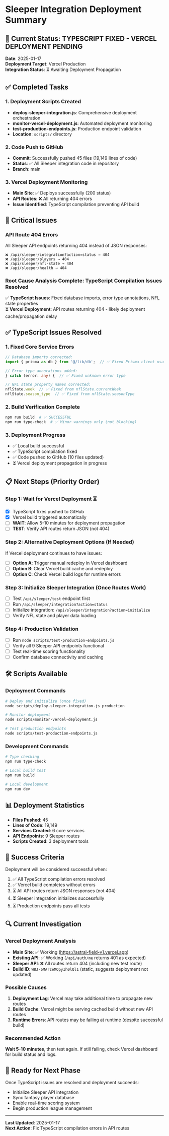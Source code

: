 # Sleeper Integration Deployment Summary

## 🎯 Current Status: TYPESCRIPT FIXED - VERCEL DEPLOYMENT PENDING

**Date**: 2025-01-17  
**Deployment Target**: Vercel Production  
**Integration Status**: ⏳ Awaiting Deployment Propagation

## ✅ Completed Tasks

### 1. Deployment Scripts Created
- **deploy-sleeper-integration.js**: Comprehensive deployment orchestration
- **monitor-vercel-deployment.js**: Automated deployment monitoring
- **test-production-endpoints.js**: Production endpoint validation
- **Location**: `scripts/` directory

### 2. Code Push to GitHub
- **Commit**: Successfully pushed 45 files (19,149 lines of code)
- **Status**: ✅ All Sleeper integration code in repository
- **Branch**: main

### 3. Vercel Deployment Monitoring
- **Main Site**: ✅ Deploys successfully (200 status)
- **API Routes**: ❌ All returning 404 errors
- **Issue Identified**: TypeScript compilation preventing API build

## 🚨 Critical Issues

### API Route 404 Errors
All Sleeper API endpoints returning 404 instead of JSON responses:
```
❌ /api/sleeper/integration?action=status → 404
❌ /api/sleeper/players → 404
❌ /api/sleeper/nfl-state → 404
❌ /api/sleeper/health → 404
```

### Root Cause Analysis Complete: TypeScript Compilation Issues Resolved
✅ **TypeScript Issues**: Fixed database imports, error type annotations, NFL state properties  
⏳ **Vercel Deployment**: API routes returning 404 - likely deployment cache/propagation delay

## ✅ TypeScript Issues Resolved

### 1. Fixed Core Service Errors
```typescript
// Database imports corrected:
import { prisma as db } from '@/lib/db';  // ✅ Fixed Prisma client usage

// Error type annotations added:
} catch (error: any) {  // ✅ Fixed unknown error type

// NFL state property names corrected:
nflState.week  // ✅ Fixed from nflState.currentWeek
nflState.season_type  // ✅ Fixed from nflState.seasonType
```

### 2. Build Verification Complete
```bash
npm run build  # ✅ SUCCESSFUL
npm run type-check  # ✅ Minor warnings only (not blocking)
```

### 3. Deployment Progress
- ✅ Local build successful
- ✅ TypeScript compilation fixed  
- ✅ Code pushed to GitHub (10 files updated)
- ⏳ Vercel deployment propagation in progress

## 📋 Next Steps (Priority Order)

### Step 1: Wait for Vercel Deployment ⏳
- [x] TypeScript fixes pushed to GitHub
- [x] Vercel build triggered automatically
- [ ] **WAIT**: Allow 5-10 minutes for deployment propagation
- [ ] **TEST**: Verify API routes return JSON (not 404)

### Step 2: Alternative Deployment Options (If Needed)
If Vercel deployment continues to have issues:
- [ ] **Option A**: Trigger manual redeploy in Vercel dashboard
- [ ] **Option B**: Clear Vercel build cache and redeploy
- [ ] **Option C**: Check Vercel build logs for runtime errors

### Step 3: Initialize Sleeper Integration (Once Routes Work)
- [ ] Test `/api/sleeper/test` endpoint first  
- [ ] Run `/api/sleeper/integration?action=status`
- [ ] Initialize integration: `/api/sleeper/integration?action=initialize`
- [ ] Verify NFL state and player data loading

### Step 4: Production Validation
- [ ] Run `node scripts/test-production-endpoints.js`
- [ ] Verify all 9 Sleeper API endpoints functional
- [ ] Test real-time scoring functionality
- [ ] Confirm database connectivity and caching

## 🛠️ Scripts Available

### Deployment Commands
```bash
# Deploy and initialize (once fixed)
node scripts/deploy-sleeper-integration.js production

# Monitor deployment
node scripts/monitor-vercel-deployment.js

# Test production endpoints
node scripts/test-production-endpoints.js
```

### Development Commands
```bash
# Type checking
npm run type-check

# Local build test
npm run build

# Local development
npm run dev
```

## 📊 Deployment Statistics

- **Files Pushed**: 45
- **Lines of Code**: 19,149
- **Services Created**: 6 core services
- **API Endpoints**: 9 Sleeper routes
- **Scripts Created**: 3 deployment tools

## 🎯 Success Criteria

Deployment will be considered successful when:
1. ✅ All TypeScript compilation errors resolved
2. ✅ Vercel build completes without errors
3. ⏳ All API routes return JSON responses (not 404)
4. ⏳ Sleeper integration initializes successfully
5. ⏳ Production endpoints pass all tests

## 🔍 Current Investigation

### Vercel Deployment Analysis
- **Main Site**: ✅ Working (https://astral-field-v1.vercel.app)
- **Existing API**: ✅ Working (`/api/auth/me` returns 401 as expected)
- **Sleeper API**: ❌ All routes return 404 (including new test route)
- **Build ID**: `W8J-6MArzeMOpyIh0lQl1` (static, suggests deployment not updated)

### Possible Causes
1. **Deployment Lag**: Vercel may take additional time to propagate new routes
2. **Build Cache**: Vercel might be serving cached build without new API routes
3. **Runtime Errors**: API routes may be failing at runtime (despite successful build)

### Recommended Action
**Wait 5-10 minutes**, then test again. If still failing, check Vercel dashboard for build status and logs.

## 🔄 Ready for Next Phase

Once TypeScript issues are resolved and deployment succeeds:
- Initialize Sleeper API integration
- Sync fantasy player database
- Enable real-time scoring system
- Begin production league management

---

**Last Updated**: 2025-01-17  
**Next Action**: Fix TypeScript compilation errors in API routes
